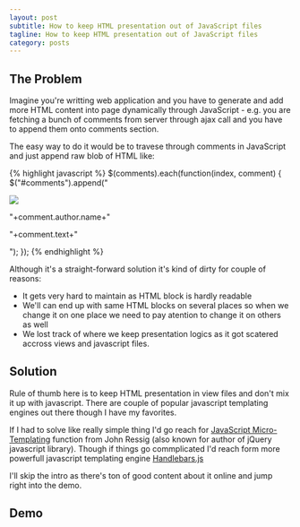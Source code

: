 ```yaml
---
layout: post
subtitle: How to keep HTML presentation out of JavaScript files
tagline: How to keep HTML presentation out of JavaScript files
category: posts
---
```


## The Problem

Imagine you're writting web application and you have to generate and add more HTML content into page dynamically through JavaScript - e.g. you are fetching a bunch of comments from server through ajax call and you have to append them onto comments section.

The easy way to do it would be to travese through comments in JavaScript and just append raw blob of HTML like:

{% highlight javascript %}
$(comments).each(function(index, comment) {
    $("#comments").append("<div class='comment'><div class='author'><img src='/user/"+comment.author.id+"/avatar' /><p class='author-name'>"+comment.author.name+"</p></div><p>"+comment.text+"</p></div>");
});
{% endhighlight %}

Although it's a straight-forward solution it's kind of dirty for couple of reasons:
- It gets very hard to maintain as HTML block is hardly readable
- We'll can end up with same HTML blocks on several places so when we change it on one place we need to pay atention to change it on others as well
- We lost track of where we keep presentation logics as it got scatered accross views and javascript files.

## Solution

Rule of thumb here is to keep HTML presentation in view files and don't mix it up with javascript. There are couple of popular javascript templating engines out there though I have my favorites.

If I had to solve like really simple thing I'd go reach for [JavaScript Micro-Templating][] function from John Ressig (also known for author of jQuery javascript library). Though if things go commplicated I'd reach form more powerfull javascript templating engine [Handlebars.js][]

I'll skip the intro as there's ton of good content about it online and jump right into the demo.

## Demo


[JavaScript Micro-Templating]: ejohn.org/blog/javascript-micro-templating/
[Handlebars.js]: http://handlebarsjs.com/